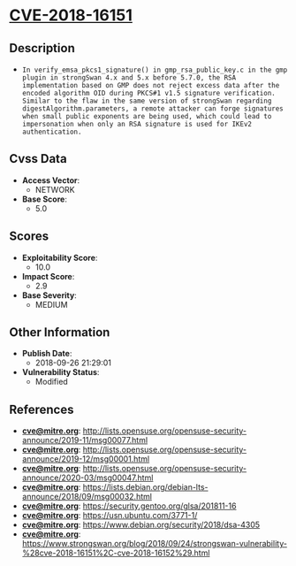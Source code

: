 
# [CVE-2018-16151](http://lists.opensuse.org/opensuse-security-announce/2019-11/msg00077.html)

## Description

- `In verify_emsa_pkcs1_signature() in gmp_rsa_public_key.c in the gmp plugin in strongSwan 4.x and 5.x before 5.7.0, the RSA implementation based on GMP does not reject excess data after the encoded algorithm OID during PKCS#1 v1.5 signature verification. Similar to the flaw in the same version of strongSwan regarding digestAlgorithm.parameters, a remote attacker can forge signatures when small public exponents are being used, which could lead to impersonation when only an RSA signature is used for IKEv2 authentication.`

## Cvss Data

- **Access Vector**:
  - NETWORK
- **Base Score**:
  - 5.0

## Scores

- **Exploitability Score**:
  - 10.0
- **Impact Score**:
  - 2.9
- **Base Severity**:
  - MEDIUM

## Other Information

- **Publish Date**:
  - 2018-09-26 21:29:01
- **Vulnerability Status**:
  - Modified

## References

- **cve@mitre.org**: http://lists.opensuse.org/opensuse-security-announce/2019-11/msg00077.html
- **cve@mitre.org**: http://lists.opensuse.org/opensuse-security-announce/2019-12/msg00001.html
- **cve@mitre.org**: http://lists.opensuse.org/opensuse-security-announce/2020-03/msg00047.html
- **cve@mitre.org**: https://lists.debian.org/debian-lts-announce/2018/09/msg00032.html
- **cve@mitre.org**: https://security.gentoo.org/glsa/201811-16
- **cve@mitre.org**: https://usn.ubuntu.com/3771-1/
- **cve@mitre.org**: https://www.debian.org/security/2018/dsa-4305
- **cve@mitre.org**: https://www.strongswan.org/blog/2018/09/24/strongswan-vulnerability-%28cve-2018-16151%2C-cve-2018-16152%29.html
